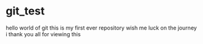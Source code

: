 # git_test
hello world of git this is my first ever repository wish me luck on the journey i thank you all for viewing this
